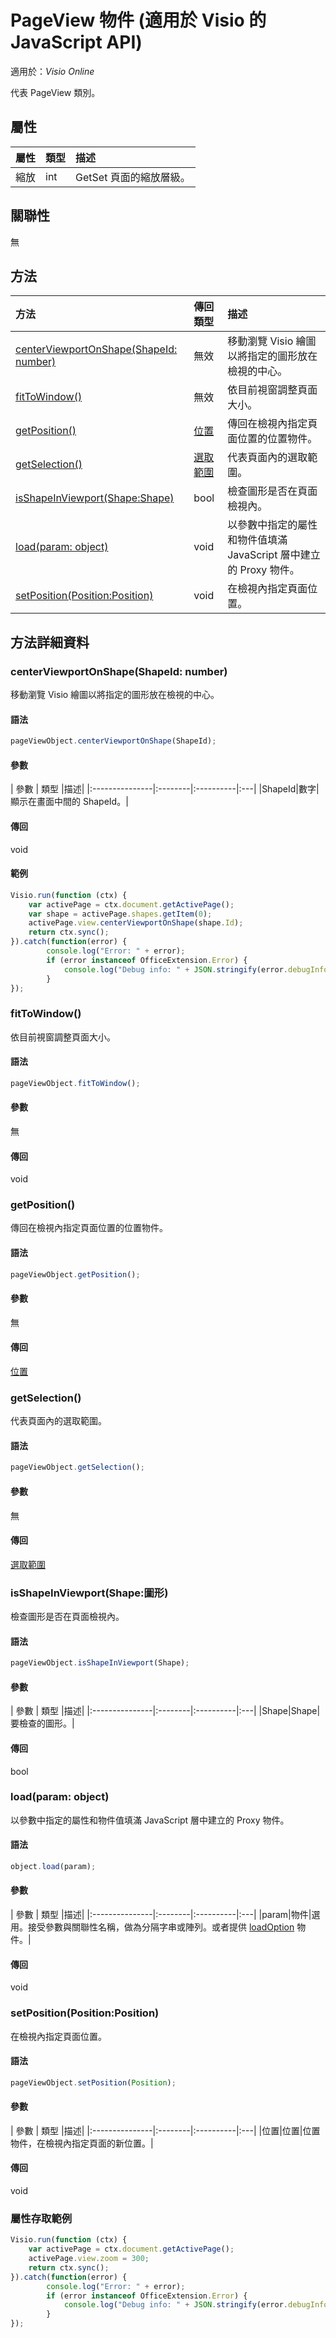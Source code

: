 # <a name="pageview-object-javascript-api-for-visio"></a>PageView 物件 (適用於 Visio 的 JavaScript API)

適用於：_Visio Online_

代表 PageView 類別。

## <a name="properties"></a>屬性

| 屬性	 | 類型	 |描述|
|:---------------|:--------|:----------|
|縮放|int|GetSet 頁面的縮放層級。|

## <a name="relationships"></a>關聯性
無

## <a name="methods"></a>方法

| 方法           | 傳回類型    |描述|
|:---------------|:--------|:----------|
|[centerViewportOnShape(ShapeId: number)](#centerviewportonshapeshapeid-number)|無效|移動瀏覽 Visio 繪圖以將指定的圖形放在檢視的中心。|
|[fitToWindow()](#fittowindow)|無效|依目前視窗調整頁面大小。|
|[getPosition()](#getposition)|[位置](position.md)|傳回在檢視內指定頁面位置的位置物件。|
|[getSelection()](#getselection)|[選取範圍](selection.md)|代表頁面內的選取範圍。|
|[isShapeInViewport(Shape:Shape)](#isshapeinviewportshape-shape)|bool|檢查圖形是否在頁面檢視內。|
|[load(param: object)](#loadparam-object)|void|以參數中指定的屬性和物件值填滿 JavaScript 層中建立的 Proxy 物件。|
|[setPosition(Position:Position)](#setpositionposition-position)|void|在檢視內指定頁面位置。|

## <a name="method-details"></a>方法詳細資料


### <a name="centerviewportonshapeshapeid-number"></a>centerViewportOnShape(ShapeId: number)
移動瀏覽 Visio 繪圖以將指定的圖形放在檢視的中心。

#### <a name="syntax"></a>語法
```js
pageViewObject.centerViewportOnShape(ShapeId);
```

#### <a name="parameters"></a>參數
| 參數	       | 類型    |描述|
|:---------------|:--------|:----------|:---|
|ShapeId|數字|顯示在畫面中間的 ShapeId。|

#### <a name="returns"></a>傳回
void

#### <a name="examples"></a>範例
```js
Visio.run(function (ctx) { 
    var activePage = ctx.document.getActivePage();
    var shape = activePage.shapes.getItem(0);
    activePage.view.centerViewportOnShape(shape.Id);
    return ctx.sync();
}).catch(function(error) {
        console.log("Error: " + error);
        if (error instanceof OfficeExtension.Error) {
            console.log("Debug info: " + JSON.stringify(error.debugInfo));
        }
});
```


### <a name="fittowindow"></a>fitToWindow()
依目前視窗調整頁面大小。

#### <a name="syntax"></a>語法
```js
pageViewObject.fitToWindow();
```

#### <a name="parameters"></a>參數
無

#### <a name="returns"></a>傳回
void

### <a name="getposition"></a>getPosition()
傳回在檢視內指定頁面位置的位置物件。

#### <a name="syntax"></a>語法
```js
pageViewObject.getPosition();
```

#### <a name="parameters"></a>參數
無

#### <a name="returns"></a>傳回
[位置](position.md)

### <a name="getselection"></a>getSelection()
代表頁面內的選取範圍。

#### <a name="syntax"></a>語法
```js
pageViewObject.getSelection();
```

#### <a name="parameters"></a>參數
無

#### <a name="returns"></a>傳回
[選取範圍](selection.md)

### <a name="isshapeinviewportshape-shape"></a>isShapeInViewport(Shape:圖形)
檢查圖形是否在頁面檢視內。

#### <a name="syntax"></a>語法
```js
pageViewObject.isShapeInViewport(Shape);
```

#### <a name="parameters"></a>參數
| 參數	       | 類型    |描述|
|:---------------|:--------|:----------|:---|
|Shape|Shape|要檢查的圖形。|

#### <a name="returns"></a>傳回
bool

### <a name="loadparam-object"></a>load(param: object)
以參數中指定的屬性和物件值填滿 JavaScript 層中建立的 Proxy 物件。

#### <a name="syntax"></a>語法
```js
object.load(param);
```

#### <a name="parameters"></a>參數
| 參數	       | 類型    |描述|
|:---------------|:--------|:----------|:---|
|param|物件|選用。接受參數與關聯性名稱，做為分隔字串或陣列。或者提供 [loadOption](loadoption.md) 物件。|

#### <a name="returns"></a>傳回
void

### <a name="setpositionposition-position"></a>setPosition(Position:Position)
在檢視內指定頁面位置。

#### <a name="syntax"></a>語法
```js
pageViewObject.setPosition(Position);
```

#### <a name="parameters"></a>參數
| 參數	       | 類型    |描述|
|:---------------|:--------|:----------|:---|
|位置|位置|位置物件，在檢視內指定頁面的新位置。|

#### <a name="returns"></a>傳回
void
### <a name="property-access-examples"></a>屬性存取範例
```js
Visio.run(function (ctx) { 
    var activePage = ctx.document.getActivePage();
    activePage.view.zoom = 300;
    return ctx.sync();
}).catch(function(error) {
        console.log("Error: " + error);
        if (error instanceof OfficeExtension.Error) {
            console.log("Debug info: " + JSON.stringify(error.debugInfo));
        }
});
```

